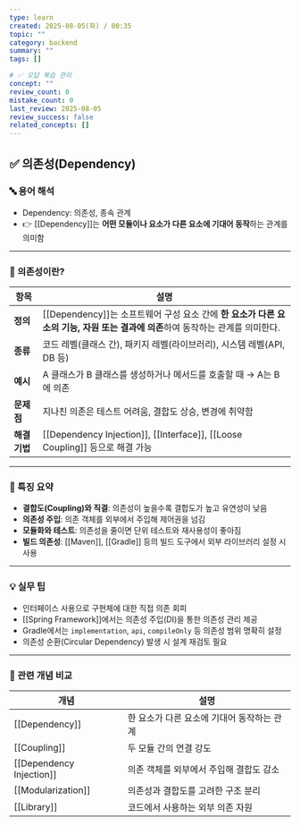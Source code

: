 ```yaml
---
type: learn
created: 2025-08-05(화) / 00:35
topic: ""
category: backend
summary: ""
tags: []

# ✅ 오답 복습 관리
concept: ""
review_count: 0
mistake_count: 0
last_review: 2025-08-05
review_success: false
related_concepts: []
---
```

## ✅ 의존성(Dependency)

### 🔤 용어 해석

- Dependency: 의존성, 종속 관계  
- 👉 [[Dependency]]는 **어떤 모듈이나 요소가 다른 요소에 기대어 동작**하는 관계를 의미함

---

### 🧩 의존성이란?

| 항목 | 설명 |
|------|------|
| **정의** | [[Dependency]]는 소프트웨어 구성 요소 간에 **한 요소가 다른 요소의 기능, 자원 또는 결과에 의존**하여 동작하는 관계를 의미한다. |
| **종류** | 코드 레벨(클래스 간), 패키지 레벨(라이브러리), 시스템 레벨(API, DB 등) |
| **예시** | A 클래스가 B 클래스를 생성하거나 메서드를 호출할 때 → A는 B에 의존 |
| **문제점** | 지나친 의존은 테스트 어려움, 결합도 상승, 변경에 취약함 |
| **해결 기법** | [[Dependency Injection]], [[Interface]], [[Loose Coupling]] 등으로 해결 가능 |

---

### 🧠 특징 요약

- **결합도(Coupling)와 직결**: 의존성이 높을수록 결합도가 높고 유연성이 낮음
- **의존성 주입**: 의존 객체를 외부에서 주입해 제어권을 넘김
- **모듈화와 테스트**: 의존성을 줄이면 단위 테스트와 재사용성이 좋아짐
- **빌드 의존성**: [[Maven]], [[Gradle]] 등의 빌드 도구에서 외부 라이브러리 설정 시 사용

---

### 💡 실무 팁

- 인터페이스 사용으로 구현체에 대한 직접 의존 회피  
- [[Spring Framework]]에서는 의존성 주입(DI)을 통한 의존성 관리 제공  
- Gradle에서는 `implementation`, `api`, `compileOnly` 등 의존성 범위 명확히 설정  
- 의존성 순환(Circular Dependency) 발생 시 설계 재검토 필요

---

### 🔗 관련 개념 비교

| 개념 | 설명 |
|------|------|
| [[Dependency]] | 한 요소가 다른 요소에 기대어 동작하는 관계 |
| [[Coupling]] | 두 모듈 간의 연결 강도 |
| [[Dependency Injection]] | 의존 객체를 외부에서 주입해 결합도 감소 |
| [[Modularization]] | 의존성과 결합도를 고려한 구조 분리 |
| [[Library]] | 코드에서 사용하는 외부 의존 자원 |
